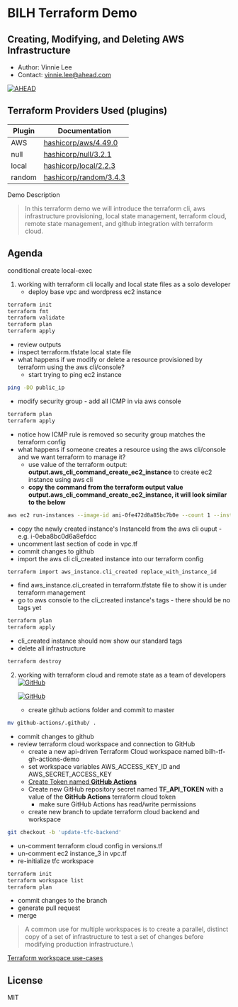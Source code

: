 # BILH Terraform Demo
## Creating, Modifying, and Deleting AWS Infrastructure
- Author: Vinnie Lee
- Contact: vinnie.lee@ahead.com

[![AHEAD](https://public-bucket-general.s3.amazonaws.com/AHEAD-logo-bluebackground-90x19px.png)](https://ahead.com)

## Terraform Providers Used (plugins)

| Plugin | Documentation |
| ------ | ------ |
| AWS | [hashicorp/aws/4.49.0][pvdaws] |
| null | [hashicorp/null/3.2.1][pvdnul] |
| local | [hashicorp/local/2.2.3][pvdlcl] |
| random | [hashicorp/random/3.4.3][pvdrnd] |

Demo Description

> In this terraform demo we will introduce the terraform cli, aws infrastructure provisioning,
> local state management, terraform cloud, remote state management, and github integration with
> terraform cloud.

## Agenda

conditional create
local-exec

1. working with terraform cli locally and local state files as a solo developer
   * deploy base vpc and wordpress ec2 instance
```sh
terraform init
terraform fmt
terraform validate
terraform plan
terraform apply
```
   * review outputs
   * inspect terraform.tfstate local state file
   * what happens if we modify or delete a resource provisioned by terraform using the aws cli/console?
      * start trying to ping ec2 instance
```sh
ping -DO public_ip
```
   * modify security group - add all ICMP in via aws console
```sh
terraform plan
terraform apply
```
   * notice how ICMP rule is removed so security group matches the terraform config
   * what happens if someone creates a resource using the aws cli/console and we want terraform to manage it?
      * use value of the terraform output: **output.aws_cli_command_create_ec2_instance** to create ec2 instance using aws cli
      * **copy the command from the terraform output value output.aws_cli_command_create_ec2_instance, it will look similar to the below**
```sh
aws ec2 run-instances --image-id ami-0fe472d8a85bc7b0e --count 1 --instance-type t2.micro --key-name bilh-aws-demo-master-key --security-group-ids sg-0349a357ce3af89c1 --subnet-id subnet-0872df4f05d481829 --no-associate-public-ip-address --profile iamadmin-bilh-tf
```
   * copy the newly created instance's InstanceId from the aws cli ouput - e.g. i-0eba8bc0d6a8efdcc
   * uncomment last section of code in vpc.tf
   * commit changes to github
   * import the aws cli cli_created instance into our terraform config
```sh
terraform import aws_instance.cli_created replace_with_instance_id
```
   * find aws_instance.cli_created in terraform.tfstate file to show it is under terraform management
   * go to aws console to the cli_created instance's tags - there should be no tags yet
```sh
terraform plan
terraform apply
```
   * cli_created instance should now show our standard tags
   * delete all infrastructure
```sh
terraform destroy
```
2. working with terraform cloud and remote state as a team of developers
[![GitHub](https://content.hashicorp.com/api/assets?product=tutorials&version=main&asset=public%2Fimg%2Fterraform%2Fautomation%2Ftfc-gh-actions-workflow.png)](https://developer.hashicorp.com/terraform/tutorials/automation/github-actions)
   
   [![GitHub](https://content.hashicorp.com/api/assets?product=tutorials&version=main&asset=public%2Fimg%2Fterraform%2Fautomation%2Fpr-master-gh-actions-workflow.png)]((https://developer.hashicorp.com/terraform/tutorials/automation/github-actions))
   * create github actions folder and commit to master
```sh
mv github-actions/.github/ .
```
   * commit changes to github
   * review terraform cloud workspace and connection to GitHub
      * create a new api-driven Terraform Cloud workspace named bilh-tf-gh-actions-demo
      * set workspace variables AWS_ACCESS_KEY_ID and AWS_SECRET_ACCESS_KEY
      * [Create Token named **GitHub Actions**][tfghat]
      * Create new GitHub repository secret named **TF_API_TOKEN** with a value of the **GitHub Actions** terraform cloud token
         * make sure GitHub Actions has read/write permissions
      * create new branch to update terraform cloud backend and workspace
```sh
git checkout -b 'update-tfc-backend'
```
   * un-comment terraform cloud config in versions.tf
   * un-comment ec2 instance_3 in vpc.tf
   * re-initialize tfc workspace
```sh
terraform init
terraform workspace list
terraform plan
```
   * commit changes to the branch
   * generate pull request
   * merge



> A common use for multiple workspaces is to create a parallel, distinct copy of a set of infrastructure to test a set of changes before modifying production infrastructure.\

[Terraform workspace use-cases][tfwsuc]

## License

MIT

[//]: # (These are reference links used in the body of this note and get stripped out when the markdown processor does its job. There is no need to format nicely because it shouldn't be seen. Thanks SO - http://stackoverflow.com/questions/4823468/store-comments-in-markdown-syntax)

   [pvdaws]: <https://registry.terraform.io/providers/hashicorp/aws/4.49.0>
   [pvdnul]: <https://registry.terraform.io/providers/hashicorp/null/3.2.1>
   [pvdlcl]: <https://registry.terraform.io/providers/hashicorp/local/2.2.3>
   [pvdrnd]: <https://registry.terraform.io/providers/hashicorp/random/3.4.3>
   [tfwsuc]: <https://developer.hashicorp.com/terraform/cli/workspaces#use-cases>
   [tfghat]: <https://app.terraform.io/app/settings/tokens?product_intent=terraform&utm_source=learn>